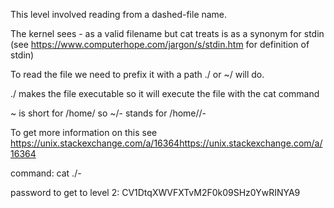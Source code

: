 This level involved reading from a dashed-file name.

The kernel sees - as a valid filename but cat treats is as a synonym for stdin 
(see https://www.computerhope.com/jargon/s/stdin.htm for definition of stdin)

To read the file we need to prefix it with a path ./ or ~/ will do.

./ makes the file executable so it will execute the file with the cat command

~ is short for /home/<user> so ~/- stands for /home/<user>/-

To get more information on this see https://unix.stackexchange.com/a/16364https://unix.stackexchange.com/a/16364





command: cat ./-





password to get to level 2: CV1DtqXWVFXTvM2F0k09SHz0YwRINYA9
